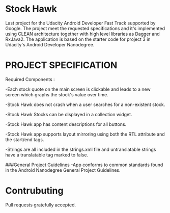 # Stock Hawk

Last project for the Udacity Android Developer Fast Track supported by Google. The project meet the requested specifications and it's implemented using CLEAN architecture together with high level libraries as Dagger and RxJava2. The application is based on the starter code for project 3 in Udacity's Android Developer Nanodegree.

# PROJECT SPECIFICATION

Required Components :

-Each stock quote on the main screen is clickable and leads to a new screen which graphs the stock's value over time.

-Stock Hawk does not crash when a user searches for a non-existent stock.

-Stock Hawk Stocks can be displayed in a collection widget.

-Stock Hawk app has content descriptions for all buttons.

-Stock Hawk app supports layout mirroring using both the RTL attribute and the start/end tags.

-Strings are all included in the strings.xml file and untranslatable strings have a translatable tag marked to false.

###General Project Guidelines -App conforms to common standards found in the Android Nanodegree General Project Guidelines.

# Contrubuting

Pull requests gratefully accepted.
